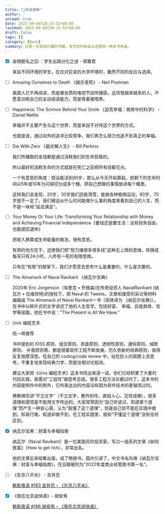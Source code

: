 ```yaml
---
title: "📖待读清单"
author:
unread: true
date: 2023-09-04T20:19:52+08:00
lastmod: 2023-09-04T20:19:52+08:00
draft: false
tags: []
category: [Book]
summary: 记录一些我感兴趣的书籍，有空的时候会从这里挑一两本书来看。
---
```


- [x] 金榜题名之后:：学生出路分化之谜 - 郑雅君

  来自不同环境的学生，在应对巨变的大学环境时，截然不同的反应与选择。

- [ ] Amusing Ourselves to Death 《娱乐至死》 - Neil Postman

  美国人已不再阅读，而是被劣质的电视节目所捕获。这将使越来越多的人，不愿意训练自己的主动阅读能力，而是等着被喂养。
  
- [ ] Happiness: The Scirnce Behind Your Smile 《追究幸福：微笑中的科学》 - Daniel Nettle

  幸福并不主要产生与这个世界，而是来自于对待这个世界的方式。

  也就是说，通过向外的追寻比较竞争，我们再怎么努力也追不到真正的幸福。

- [ ] Die With Zero 《最优解人生》 - Bill Perkins

  我们所赚取的金钱都是通过消耗我们的生命获取的。

  所以最好的消耗生命的方式就是在死亡之前把所有钱都花光。

  一个有意思的角度：假设能活到90岁，那么从今天开始算起，把剩下的生命时间以5年或10年为问隔切分成多个桶，把自己想做的事情放进每个桶里。

  这样我们会发现，20岁，30岁我们还能滑雪，能做各种极限运动，60岁，70岁就不一定了。我们被迫从什么时间能做什么事的角度来看到自己的人生，而不是一味地"延迟满足"。

- [ ] Your Money Or Your Life: Transforming Your Relationship with Money and Achieving Financial Independence《要钱还是要生活：没有财务自由，也能提前退休》

  把收入换算成生命能量的做法，很有意思。

  有用的地方在于，迫使我们把"努力赚很多很多钱"这种无上限的思维，转换成每天只有24小时，人终有一死的有限思维。

  只有在“有限"的框架下，我们才愿意去思考什么是重要的，什么是次要的。

- [ ] The Almanack of Naval Ravikant 《纳瓦尔宝典》

  2020年 Eric Jorgenson（埃里克 • 乔根森)在传奇投资人 NavalRavikant (纳瓦尔 • 拉维坎特)的授权下，把 Naval 的 Tweets，文章和接受的采访等材料编辑成 The Almanack of Naval Ravikant一书（简体译为 《纳瓦尔宝典》）。在书中以碎片式的文字讲述了他的人生哲学，包括财富、 幸福、自我救赎、哲学等层面。他在书中说："The Present is All We Have.”
  
- [ ] Unix 编程艺术 

  阮一峰推荐

  书中提到的 KISS 原则、组合原则、吝啬原则、透明性原则、通俗原则、缄默原则、 补救原则等，都是随着软件工程不断发展，历久弥新的经典原则，值得反复揣摩深思。在自己的 coding/code review 中，站在巨人的肩膀上去思考。不重复地发现经典力学，而是往相对论挺进。

  建议大家把《Unix 编程艺术》这本书找出来读一读。你们已经积累了大量的代码实践，亟需对“工程性”做思考总结。很多工程方法论都过时了，这本书的内容是例外中的例外，它所表达出的内容没有因为软件技术的更替而过时。
  
  佛教禅宗讲“不立文字”（不立文字，教外别传，直指人心，见性成佛），很多道理和感悟是不能用文字传达的。大家常常因为“自己听说过、知道某个道理”而产生一种安心感，认为“我懂了这个道理”，但是自己却不能在实践中做到。知易行难，知道却做不到，在工程实践里，就和“不懂这个道理”没有任何区别。
  
- [x] 纳瓦尔宝典：财富与幸福指南

  纳瓦尔（Naval Ravikant）是一位美国风险投资家，写过一组系列文章《如何致富》（How to get rich），非常出名。

  他的文章后来结集出版，成了畅销书。国内引进了，中文书名叫做《纳瓦尔宝典：财富与幸福指南》，在豆瓣被列为"2022年度商业经管图书第一名"。
  
- [ ] 《东京八平米》 - 吉井忍

  [枫影夜读 #183 吉井忍 – 《东京八平米》](https://justinyan.me/post/5617)

- [x] 《我在北京送快递》- 胡安焉

  [枫影夜读 #186 胡安焉 – 《我在北京送快递》](https://justinyan.me/post/5750)
